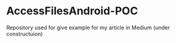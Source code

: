 # AccessFilesAndroid-POC

Repository used for give example for my article in Medium (under constructuion)
